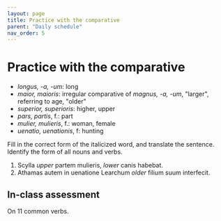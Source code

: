 ```yaml
---
layout: page
title: Practice with the comparative
parent: "Daily schedule"
nav_order: 5
---
```



# Practice with the comparative

- *longus, -a, -um*: long
- *maior, maioris*: irregular comparative of *magnus, -a, -um*, "larger", referring to age, "older"
- *superior, superioris*: higher, upper
- *pars, partis*, f.: part
- *mulier, mulieris*, f.: woman, female
- *uenatio, uenationis*, f: hunting

Fill in the correct form of the italicized word, and translate the sentence.  Identify the form of all nouns and verbs.

1. Scylla  *upper* partem mulieris, *lower* canis habebat.
2. Athamas autem in uenatione  Learchum *older* filium suum interfecit.

## In-class assessment

On 11 common verbs.
